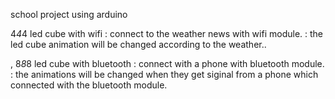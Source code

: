 school project
using arduino

4*4*4 led cube with wifi
 : connect to the weather news with wifi module.
 : the led cube animation will be changed according to the weather..
 
, 8*8*8 led cube with bluetooth
: connect with a phone with bluetooth module.
: the animations will be changed when they get siginal from a phone which connected with the bluetooth module.
